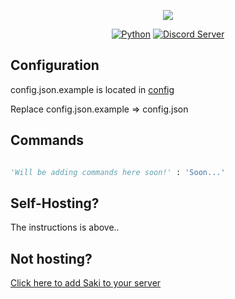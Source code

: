 <p align="center">
<img src="http://i.imgur.com/m2nS1iU.png">
</p>

<p align="center">
<a href="https://www.python.org/"><img src="https://img.shields.io/badge/Python-3.6.2-blue.svg" alt="Python"></a>
<a href="https://discord.gg/AWC2JKB"><img src="https://discordapp.com/api/guilds/346403943234142209/widget.png?maxAge=1000" alt="Discord Server"></a>
</p>


## Configuration

config.json.example is located in <a href="https://github.com/MaarSerieus/test/tree/master/json" target="_blank">config</a>

Replace config.json.example => config.json

## Commands

```python

'Will be adding commands here soon!' : 'Soon...'

```

## Self-Hosting?

The instructions is above..

## Not hosting?

<a href="https://discordapp.com/oauth2/authorize?client_id=349433933781270539&scope=bot&permissions=2080898297" target="_blank">Click here to add Saki to your server</a>
